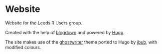 # Website
Website for the Leeds R Users group.
  
Created with the help of [blogdown](https://bookdown.org/yihui/blogdown/) and powered by [Hugo](https://gohugo.io/).
  
The site makes use of the [ghostwriter](https://github.com/roryg/ghostwriter) theme ported to Hugo by [jbub](https://github.com/jbub), with modified colours.
